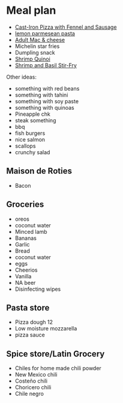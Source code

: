 # Meal plan

- [Cast-Iron Pizza with Fennel and Sausage](https://www.bonappetit.com/recipe/cast-iron-pizza-with-fennel-and-sausage)
- [lemon parmesean pasta](https://www.bonappetit.com/recipe/pasta-with-brown-butter-whole-lemon-and-parmesan)
- [Adult Mac & cheese](https://www.bonappetit.com/recipe/adult-mac-and-cheese)
- Michelin star fries
- Dumpling snack
- [Shrimp Quinoi](https://www.bonappetit.com/story/indian-ish-shrimp-quinoa-pulao)
- [Shrimp and Basil Stir-Fry](https://www.bonappetit.com/recipe/shrimp-and-basil-stir-fry)

Other ideas:

- something with red beans
- something with tahini
- something with soy paste
- something with quinoas
- Pineapple chk
- steak something
- bbq
- fish burgers
- nice salmon
- scallops
- crunchy salad

## Maison de Roties

- Bacon

## Groceries

- oreos
- coconut water
- Minced lamb
- Bananas
- Garlic
- Bread
- coconut water
- eggs
- Cheerios
- Vanilla
- NA beer
- Disinfecting wipes

## Pasta store

- Pizza dough 12
- Low moisture mozzarella
- pizza sauce

## Spice store/Latin Grocery

- Chiles for home made chili powder
- New Mexico chili
- Costeño chili
- Choricero chili
- Chile negro
